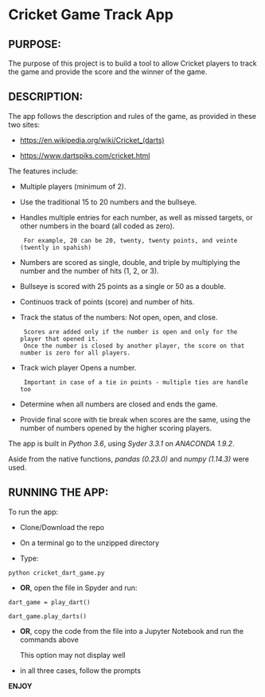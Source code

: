 # Cricket Game Track App

## PURPOSE:
The purpose of this project is to build a tool to allow Cricket players to track the game and provide the score and the winner of the game. 

## DESCRIPTION:
The app follows the description and rules of the game, as provided in these two sites:
   - https://en.wikipedia.org/wiki/Cricket_(darts)
    
   - https://www.dartspiks.com/cricket.html
    
The features include:
   - Multiple players (minimum of 2).
   
   - Use the traditional 15 to 20 numbers and the bullseye. 
   
   - Handles multiple entries for each number, as well as missed targets, or other numbers in the board (all coded as zero).
          
          For example, 20 can be 20, twenty, twenty points, and veinte (twently in spahish)
   
   - Numbers are scored as single, double, and triple by multiplying the number and the number of hits (1, 2, or 3).
   
   - Bullseye is scored with 25 points as a single or 50 as a double. 
    
   - Continuos track of points (score) and number of hits.
   
   - Track the status of the numbers: Not open, open, and close. 
    
          Scores are added only if the number is open and only for the player that opened it. 
          Once the number is closed by another player, the score on that number is zero for all players. 
   
   - Track wich player Opens a number.
   
          Important in case of a tie in points - multiple ties are handle too
   
   - Determine when all numbers are closed and ends the game. 
   
   - Provide final score with tie break when scores are the same, using the number of numbers opened by the higher scoring players. 
   
  The app is built in *Python 3.6*, using *Syder 3.3.1* on *ANACONDA 1.9.2*. 
  
  Aside from the native functions, *pandas (0.23.0)* and *numpy (1.14.3)* were used. 
  
## RUNNING THE APP:

To run the app:
  - Clone/Download the repo
  
  - On a terminal go to the unzipped directory
  
  - Type: 
  
   `python cricket_dart_game.py` 
    
  - **OR**,  open the file in Spyder and run:
  
  `dart_game = play_dart()`
  
  `dart_game.play_darts()`
  
  -  **OR**, copy the code from the file into a Jupyter Notebook and run the commands above 
      
      This option may not display well
      
  - in all three cases, follow the prompts

**ENJOY**
  
   
   



